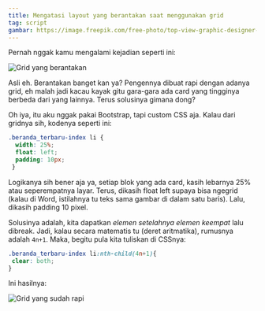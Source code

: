 ```yaml
---
title: Mengatasi layout yang berantakan saat menggunakan grid
tag: script
gambar: https://image.freepik.com/free-photo/top-view-graphic-designer-working-with-graphic-tablet-laptop_23-2147652935.jpg
---
```


Pernah nggak kamu mengalami kejadian seperti ini:

![Grid yang berantakan](https://i.ibb.co/sHgFtMF/Screenshot-2020-07-17-02-12-03.png)

Asli eh. Berantakan banget kan ya? Pengennya dibuat rapi dengan adanya grid, eh malah jadi kacau kayak gitu gara-gara ada card yang tingginya berbeda dari yang lainnya. Terus solusinya gimana dong?

Oh iya, itu aku nggak pakai Bootstrap, tapi custom CSS aja. Kalau dari gridnya sih, kodenya seperti ini:

```css
.beranda_terbaru-index li {
  width: 25%;
  float: left;
  padding: 10px;
 }
 ```
 
Logikanya sih bener aja ya, setiap blok yang ada card, kasih lebarnya 25% atau seperempatnya layar. Terus, dikasih float left supaya bisa ngegrid (kalau di Word, istilahnya tu teks sama gambar di dalam satu baris). Lalu, dikasih padding 10 pixel.

Solusinya adalah, kita dapatkan _elemen setelahnya elemen keempat_ lalu dibreak. Jadi, kalau secara matematis tu (deret aritmatika), rumusnya adalah `4n+1`. Maka, begitu pula kita tuliskan di CSSnya:

```css
.beranda_terbaru-index li:nth-child(4n+1){
 clear: both;
}
```

Ini hasilnya:

![Grid yang sudah rapi](https://i.ibb.co/W0KLv7W/Screenshot-2020-07-17-02-19-02.png)
